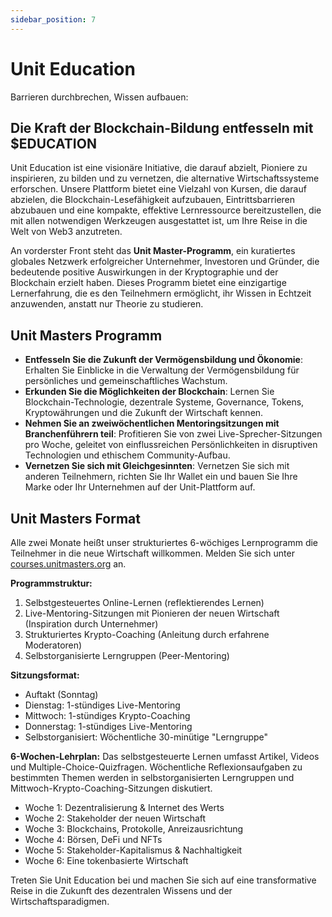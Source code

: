 ```yaml
---
sidebar_position: 7
---
```


# Unit Education

Barrieren durchbrechen, Wissen aufbauen:

## Die Kraft der Blockchain-Bildung entfesseln mit $EDUCATION

Unit Education ist eine visionäre Initiative, die darauf abzielt, Pioniere zu inspirieren, zu bilden und zu vernetzen, die alternative Wirtschaftssysteme erforschen. Unsere Plattform bietet eine Vielzahl von Kursen, die darauf abzielen, die Blockchain-Lesefähigkeit aufzubauen, Eintrittsbarrieren abzubauen und eine kompakte, effektive Lernressource bereitzustellen, die mit allen notwendigen Werkzeugen ausgestattet ist, um Ihre Reise in die Welt von Web3 anzutreten.

An vorderster Front steht das **Unit Master-Programm**, ein kuratiertes globales Netzwerk erfolgreicher Unternehmer, Investoren und Gründer, die bedeutende positive Auswirkungen in der Kryptographie und der Blockchain erzielt haben. Dieses Programm bietet eine einzigartige Lernerfahrung, die es den Teilnehmern ermöglicht, ihr Wissen in Echtzeit anzuwenden, anstatt nur Theorie zu studieren.

## Unit Masters Programm

- **Entfesseln Sie die Zukunft der Vermögensbildung und Ökonomie**: Erhalten Sie Einblicke in die Verwaltung der Vermögensbildung für persönliches und gemeinschaftliches Wachstum.
- **Erkunden Sie die Möglichkeiten der Blockchain**: Lernen Sie Blockchain-Technologie, dezentrale Systeme, Governance, Tokens, Kryptowährungen und die Zukunft der Wirtschaft kennen.
- **Nehmen Sie an zweiwöchentlichen Mentoringsitzungen mit Branchenführern teil**: Profitieren Sie von zwei Live-Sprecher-Sitzungen pro Woche, geleitet von einflussreichen Persönlichkeiten in disruptiven Technologien und ethischem Community-Aufbau.
- **Vernetzen Sie sich mit Gleichgesinnten**: Vernetzen Sie sich mit anderen Teilnehmern, richten Sie Ihr Wallet ein und bauen Sie Ihre Marke oder Ihr Unternehmen auf der Unit-Plattform auf.

## Unit Masters Format

Alle zwei Monate heißt unser strukturiertes 6-wöchiges Lernprogramm die Teilnehmer in die neue Wirtschaft willkommen. Melden Sie sich unter [courses.unitmasters.org](https://courses.unitmasters.org) an.

**Programmstruktur:**

1. Selbstgesteuertes Online-Lernen (reflektierendes Lernen)
2. Live-Mentoring-Sitzungen mit Pionieren der neuen Wirtschaft (Inspiration durch Unternehmer)
3. Strukturiertes Krypto-Coaching (Anleitung durch erfahrene Moderatoren)
4. Selbstorganisierte Lerngruppen (Peer-Mentoring)

**Sitzungsformat:**

- Auftakt (Sonntag)
- Dienstag: 1-stündiges Live-Mentoring
- Mittwoch: 1-stündiges Krypto-Coaching
- Donnerstag: 1-stündiges Live-Mentoring
- Selbstorganisiert: Wöchentliche 30-minütige "Lerngruppe"

**6-Wochen-Lehrplan:**
Das selbstgesteuerte Lernen umfasst Artikel, Videos und Multiple-Choice-Quizfragen. Wöchentliche Reflexionsaufgaben zu bestimmten Themen werden in selbstorganisierten Lerngruppen und Mittwoch-Krypto-Coaching-Sitzungen diskutiert.

- Woche 1: Dezentralisierung & Internet des Werts
- Woche 2: Stakeholder der neuen Wirtschaft
- Woche 3: Blockchains, Protokolle, Anreizausrichtung
- Woche 4: Börsen, DeFi und NFTs
- Woche 5: Stakeholder-Kapitalismus & Nachhaltigkeit
- Woche 6: Eine tokenbasierte Wirtschaft

Treten Sie Unit Education bei und machen Sie sich auf eine transformative Reise in die Zukunft des dezentralen Wissens und der Wirtschaftsparadigmen.
